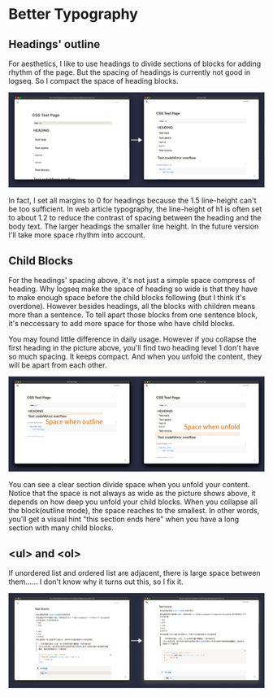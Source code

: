 # Better Typography

## Headings' outline

For aesthetics, I like to use headings to divide sections of blocks for adding rhythm of the page. But the spacing of headings is currently not good in logseq. So I compact the space of heading blocks. 

![Headings](../media/headings.png)

In fact, I set all margins to 0 for headings because the 1.5 line-height can't be too sufficient. In web article typography, the line-height of h1 is often set to about 1.2 to reduce the contrast of spacing between the heading and the body text. The larger headings the smaller line height. In the future version I'll take more space rhythm into account. 

## Child Blocks

For the headings' spacing above, it's not just a simple space compress of heading. Why logseq make the space of heading so wide is that they have to make enough space before the child blocks following (but I think it's overdone). However besides headings, all the blocks with children means more than a sentence. To tell apart those blocks from one sentence block, it's neccessary to add more space for those who have child blocks.

You may found little difference in daily usage.  However if you collapse the first heading in the picture above, you'll find two heading level 1 don't have so much spacing. It keeps compact. And when you unfold the content, they will be  apart from each other.

![Collapsed or not](../media/outline-unfold.png)

You can see a clear section divide space when you unfold your content. Notice that the space is not always as wide as the picture shows above, it depends on how deep you unfold your child blocks. When you collapse all the block(outline mode), the space reaches to the smallest. In other words, you'll get a visual hint "this section ends here" when you have a long section with many child blocks.

## \<ul\> and \<ol\>

If unordered list and ordered list are adjacent, there is large space between them…… I don't know why it turns out this, so I fix it.

![Lists](../media/lists.png)

